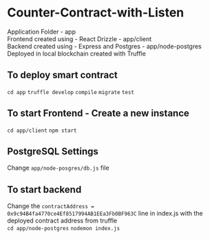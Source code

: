 # Counter-Contract-with-Listen

Application Folder - app </br>
Frontend created using - React Drizzle - app/client</br>
Backend created using - Express and Postgres - app/node-postgres</br>
Deployed in local blockchain created with Truffle</br>

## To deploy smart contract

`cd app`
`truffle develop`
`compile`
`migrate`
`test`

## To start Frontend - Create a new instance

`cd app/client`
`npm start`

## PostgreSQL Settings
Change `app/node-posgres/db.js` file 

## To start backend

Change the `contractAddress = 0x9c94B4fa4770ce4Ef8517994AB1EEa3Fb0BF963C` line in index.js with the deployed contract address from truffle</br>
`cd app/node-postgres`
`nodemon index.js`


